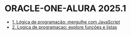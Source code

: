 # ORACLE-ONE-ALURA 2025.1

<ul>
    <li><a href="https://github.com/venelouis/ORACLE-ONE-ALURA/tree/main/1.%20Logica%20de%20programacao%20mergulhe%20com%20JavaScript">1. Lógica de programação: mergulhe com JavaScript</a></li>
        <li><a href="https://github.com/venelouis/ORACLE-ONE-ALURA/tree/main/1.%20Logica%20de%20programacao%20mergulhe%20com%20JavaScript">2. Logica de programacao: explore funções e listas</a></li>
</ul>